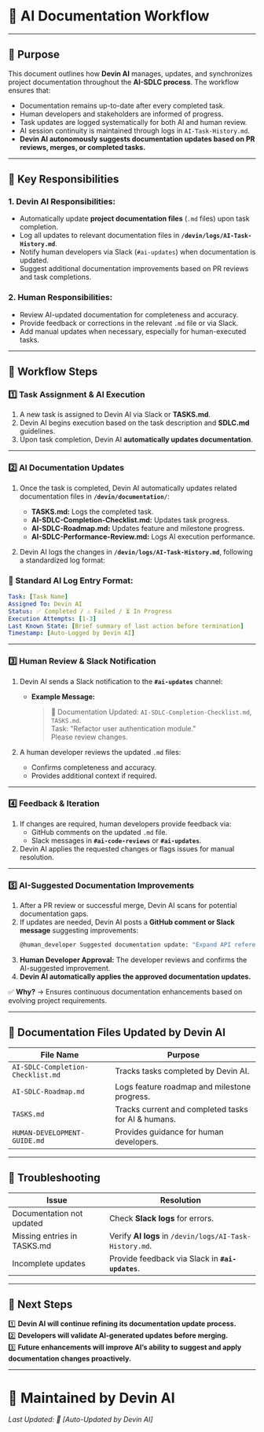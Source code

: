 # **📜 AI Documentation Workflow**  

---

## **📌 Purpose**  
This document outlines how **Devin AI** manages, updates, and synchronizes project documentation throughout the **AI-SDLC process**. The workflow ensures that:  
- Documentation remains up-to-date after every completed task.  
- Human developers and stakeholders are informed of progress.  
- Task updates are logged systematically for both AI and human review.  
- AI session continuity is maintained through logs in `AI-Task-History.md`.  
- **Devin AI autonomously suggests documentation updates based on PR reviews, merges, or completed tasks.**  

---

## **🔹 Key Responsibilities**  

### **1. Devin AI Responsibilities:**  
- Automatically update **project documentation files** (`.md` files) upon task completion.  
- Log all updates to relevant documentation files in **`/devin/logs/AI-Task-History.md`**.  
- Notify human developers via Slack (`#ai-updates`) when documentation is updated.  
- Suggest additional documentation improvements based on PR reviews and task completions.  

### **2. Human Responsibilities:**  
- Review AI-updated documentation for completeness and accuracy.  
- Provide feedback or corrections in the relevant `.md` file or via Slack.  
- Add manual updates when necessary, especially for human-executed tasks.  

---

## **🔹 Workflow Steps**  

### **1️⃣ Task Assignment & AI Execution**  
1. A new task is assigned to Devin AI via Slack or **TASKS.md**.  
2. Devin AI begins execution based on the task description and **SDLC.md** guidelines.  
3. Upon task completion, Devin AI **automatically updates documentation**.

---

### **2️⃣ AI Documentation Updates**  
1. Once the task is completed, Devin AI automatically updates related documentation files in **`/devin/documentation/`**:  
   - **TASKS.md:** Logs the completed task.  
   - **AI-SDLC-Completion-Checklist.md:** Updates task progress.  
   - **AI-SDLC-Roadmap.md:** Updates feature and milestone progress.  
   - **AI-SDLC-Performance-Review.md:** Logs AI execution performance.  

2. Devin AI logs the changes in **`/devin/logs/AI-Task-History.md`**, following a standardized log format:

### **🔹 Standard AI Log Entry Format:**
```yaml
Task: [Task Name]
Assigned To: Devin AI
Status: ✅ Completed / ⚠️ Failed / ⏳ In Progress
Execution Attempts: [1-3]
Last Known State: [Brief summary of last action before termination]
Timestamp: [Auto-Logged by Devin AI]
```

---

### **3️⃣ Human Review & Slack Notification**  
1. Devin AI sends a Slack notification to the **`#ai-updates`** channel:  
   - **Example Message:**  
     > 📝 Documentation Updated: `AI-SDLC-Completion-Checklist.md`, `TASKS.md`.  
     > Task: "Refactor user authentication module."  
     > Please review changes.  

2. A human developer reviews the updated `.md` files:  
   - Confirms completeness and accuracy.  
   - Provides additional context if required.  

---

### **4️⃣ Feedback & Iteration**  
1. If changes are required, human developers provide feedback via:  
   - GitHub comments on the updated `.md` file.  
   - Slack messages in **`#ai-code-reviews`** or **`#ai-updates`**.  
2. Devin AI applies the requested changes or flags issues for manual resolution.  

---

### **5️⃣ AI-Suggested Documentation Improvements**  
1. After a PR review or successful merge, Devin AI scans for potential documentation gaps.  
2. If updates are needed, Devin AI posts a **GitHub comment or Slack message** suggesting improvements:
   ```bash
   @human_developer Suggested documentation update: "Expand API reference for authentication endpoints."
   ```
3. **Human Developer Approval:** The developer reviews and confirms the AI-suggested improvement.  
4. **Devin AI automatically applies the approved documentation updates.**  

✅ **Why?** → Ensures continuous documentation enhancements based on evolving project requirements.  

---

## **📂 Documentation Files Updated by Devin AI**  

| **File Name**                        | **Purpose**                                           |  
|--------------------------------------|-------------------------------------------------------|  
| `AI-SDLC-Completion-Checklist.md`    | Tracks tasks completed by Devin AI.                  |  
| `AI-SDLC-Roadmap.md`                 | Logs feature roadmap and milestone progress.          |  
| `TASKS.md`                           | Tracks current and completed tasks for AI & humans.   |  
| `HUMAN-DEVELOPMENT-GUIDE.md`         | Provides guidance for human developers.               |  

---

## **🔹 Troubleshooting**  

| **Issue**                     | **Resolution**                                     |  
|-------------------------------|---------------------------------------------------|  
| Documentation not updated     | Check **Slack logs** for errors.                  |  
| Missing entries in TASKS.md   | Verify **AI logs** in `/devin/logs/AI-Task-History.md`. |  
| Incomplete updates            | Provide feedback via Slack in **`#ai-updates`**.  |  

---

## **📌 Next Steps**  
1️⃣ **Devin AI will continue refining its documentation update process.**  
2️⃣ **Developers will validate AI-generated updates before merging.**  
3️⃣ **Future enhancements will improve AI’s ability to suggest and apply documentation changes proactively.**  

---

# 📩 **Maintained by Devin AI**  
_Last Updated: 📅 [Auto-Updated by Devin AI]_

